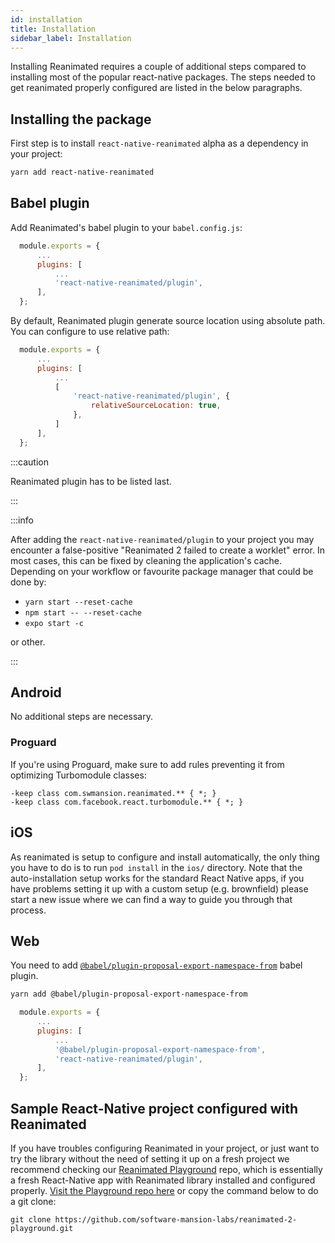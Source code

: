 ```yaml
---
id: installation
title: Installation
sidebar_label: Installation
---
```


Installing Reanimated requires a couple of additional steps compared to installing most of the popular react-native packages.
The steps needed to get reanimated properly configured are listed in the below paragraphs.

## Installing the package

First step is to install `react-native-reanimated` alpha as a dependency in your project:

```bash
yarn add react-native-reanimated
```

## Babel plugin

Add Reanimated's babel plugin to your `babel.config.js`:

```js {5}
  module.exports = {
      ...
      plugins: [
          ...
          'react-native-reanimated/plugin',
      ],
  };
```

By default, Reanimated plugin generate source location using absolute path. You can configure to use relative path:

```js {7}
  module.exports = {
      ...
      plugins: [
          ...
          [
              'react-native-reanimated/plugin', {
                  relativeSourceLocation: true,
              },
          ]
      ],
  };
```

:::caution

Reanimated plugin has to be listed last.

:::

:::info

After adding the `react-native-reanimated/plugin` to your project you may encounter a false-positive "Reanimated 2 failed to create a worklet" error. In most cases, this can be fixed by cleaning the application's cache. Depending on your workflow or favourite package manager that could be done by:

- `yarn start --reset-cache`
- `npm start -- --reset-cache`
- `expo start -c`

or other.

:::

## Android

No additional steps are necessary.

### Proguard

If you're using Proguard, make sure to add rules preventing it from optimizing Turbomodule classes:

```
-keep class com.swmansion.reanimated.** { *; }
-keep class com.facebook.react.turbomodule.** { *; }
```

## iOS

As reanimated is setup to configure and install automatically, the only thing you have to do is to run `pod install` in the `ios/` directory. Note that the auto-installation setup works for the standard React Native apps, if you have problems setting it up with a custom setup (e.g. brownfield) please start a new issue where we can find a way to guide you through that process.

## Web

You need to add [`@babel/plugin-proposal-export-namespace-from`](https://babeljs.io/docs/en/babel-plugin-proposal-export-namespace-from) babel plugin.

```bash
yarn add @babel/plugin-proposal-export-namespace-from
```

```js {5}
  module.exports = {
      ...
      plugins: [
          ...
          '@babel/plugin-proposal-export-namespace-from',
          'react-native-reanimated/plugin',
      ],
  };
```

## Sample React-Native project configured with Reanimated

If you have troubles configuring Reanimated in your project, or just want to try the library without the need of setting it up on a fresh project we recommend checking our [Reanimated Playground](https://github.com/software-mansion-labs/reanimated-2-playground) repo, which is essentially a fresh React-Native app with Reanimated library installed and configured properly.
[Visit the Playground repo here](https://github.com/software-mansion-labs/reanimated-2-playground) or copy the command below to do a git clone:

```
git clone https://github.com/software-mansion-labs/reanimated-2-playground.git
```
